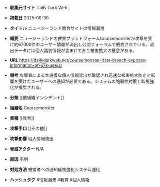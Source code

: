 - **収集元サイト**
Daily Dark Web

- **掲載日**
2025-09-30

- **タイトル**
ニュージーランド教育サイトの情報漏洩

- **概要**
ニュージーランドの教育プラットフォームCoursemonsterが攻撃を受け約67000件のユーザー情報が流出し公開フォーラムで販売されている。流出データには個人識別情報が含まれており被害拡大の懸念がある。

- **URL**
https://dailydarkweb.net/coursemonster-data-breach-exposes-information-of-67k-users/

- **備考**
攻撃者による大規模な個人情報流出が確認され迅速な被害拡大防止と影響を受けたユーザーへの通知が必要である。システムの脆弱性対策と監視強化が推奨される。

- **分類**
[[他組織インシデント]]

- **組織名**
Coursemonster

- **業種**
[[教育]]

- **攻撃手口**
[[その他]]

- **攻撃影響**
個人情報流出

- **脅威アクター**
N/A

- **原因**
不明

- **対処方法**
被害者への通知監視強化システム強化

- **ハッシュタグ**
#情報漏洩 #教育 #個人情報
